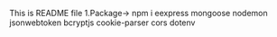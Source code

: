 This is README file
1.Package->
npm i eexpress mongoose nodemon jsonwebtoken bcryptjs cookie-parser cors dotenv 
